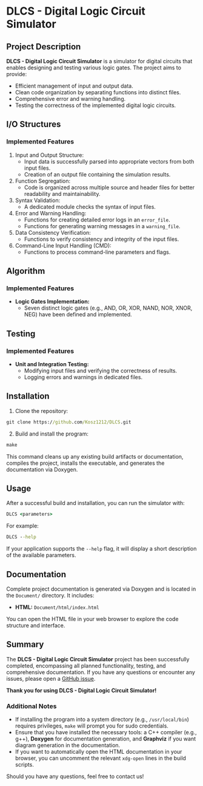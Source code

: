 # DLCS - Digital Logic Circuit Simulator
## Project Description

**DLCS - Digital Logic Circuit Simulator** is a simulator for digital circuits that enables designing and testing various logic gates. The project aims to provide:
  - Efficient management of input and output data.
  - Clean code organization by separating functions into distinct files.
  - Comprehensive error and warning handling.
  - Testing the correctness of the implemented digital logic circuits.

## I/O Structures
### Implemented Features
1. Input and Output Structure:
    - Input data is successfully parsed into appropriate vectors from both input files.
    - Creation of an output file containing the simulation results.
2. Function Segregation:
    - Code is organized across multiple source and header files for better readability and maintainability.
3. Syntax Validation:
    - A dedicated module checks the syntax of input files.
4. Error and Warning Handling:
    - Functions for creating detailed error logs in an `error_file`.
    - Functions for generating warning messages in a `warning_file`.
5. Data Consistency Verification:
    - Functions to verify consistency and integrity of the input files.
6. Command-Line Input Handling (CMD):
    - Functions to process command-line parameters and flags.

## Algorithm
### Implemented Features
- **Logic Gates Implementation:**
  - Seven distinct logic gates (e.g., AND, OR, XOR, NAND, NOR, XNOR, NEG) have been defined and implemented.

## Testing
### Implemented Features
- **Unit and Integration Testing:**
  - Modifying input files and verifying the correctness of results.
  - Logging errors and warnings in dedicated files.

## Installation
1. Clone the repository:
``` cmd
git clone https://github.com/Kosz1212/DLCS.git
```
2. Build and install the program:
``` cmd
make
```
This command cleans up any existing build artifacts or documentation, compiles the project, installs the executable, and generates the documentation via Doxygen.

## Usage
After a successful build and installation, you can run the simulator with:
``` cmd
DLCS <parameters>
```
For example:
``` cmd
DLCS --help
```
If your application supports the `--help` flag, it will display a short description of the available parameters.

## Documentation
Complete project documentation is generated via Doxygen and is located in the `Document/` directory. It includes:

- **HTML:** `Document/html/index.html`

You can open the HTML file in your web browser to explore the code structure and interface.

## Summary
The **DLCS - Digital Logic Circuit Simulator** project has been successfully completed, encompassing all planned functionality, testing, and comprehensive documentation. If you have any questions or encounter any issues, please open a [GitHub issue](https://github.com/Kosz1212/DLCS/issues).

**Thank you for using DLCS - Digital Logic Circuit Simulator!**

### Additional Notes
- If installing the program into a system directory (e.g., `/usr/local/bin`) requires privileges, `make` will prompt you for sudo credentials.
- Ensure that you have installed the necessary tools: a C++ compiler (e.g., g++), **Doxygen** for documentation generation, and **Graphviz** if you want diagram generation in the documentation.
- If you want to automatically open the HTML documentation in your browser, you can uncomment the relevant `xdg-open` lines in the build scripts.

Should you have any questions, feel free to contact us!
